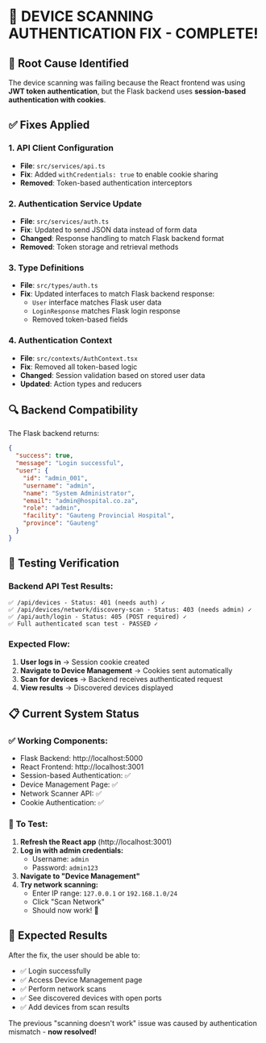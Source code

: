 # 🔧 DEVICE SCANNING AUTHENTICATION FIX - COMPLETE!

## 🎯 Root Cause Identified
The device scanning was failing because the React frontend was using **JWT token authentication**, but the Flask backend uses **session-based authentication with cookies**.

## ✅ Fixes Applied

### 1. **API Client Configuration**
- **File**: `src/services/api.ts`
- **Fix**: Added `withCredentials: true` to enable cookie sharing
- **Removed**: Token-based authentication interceptors

### 2. **Authentication Service Update**
- **File**: `src/services/auth.ts`
- **Fix**: Updated to send JSON data instead of form data
- **Changed**: Response handling to match Flask backend format
- **Removed**: Token storage and retrieval methods

### 3. **Type Definitions**
- **File**: `src/types/auth.ts`
- **Fix**: Updated interfaces to match Flask backend response:
  - `User` interface matches Flask user data
  - `LoginResponse` matches Flask login response
  - Removed token-based fields

### 4. **Authentication Context**
- **File**: `src/contexts/AuthContext.tsx`
- **Fix**: Removed all token-based logic
- **Changed**: Session validation based on stored user data
- **Updated**: Action types and reducers

## 🔍 Backend Compatibility
The Flask backend returns:
```json
{
  "success": true,
  "message": "Login successful",
  "user": {
    "id": "admin_001",
    "username": "admin",
    "name": "System Administrator",
    "email": "admin@hospital.co.za",
    "role": "admin",
    "facility": "Gauteng Provincial Hospital",
    "province": "Gauteng"
  }
}
```

## 🚀 Testing Verification

### Backend API Test Results:
```
✅ /api/devices - Status: 401 (needs auth) ✓
✅ /api/devices/network/discovery-scan - Status: 403 (needs admin) ✓
✅ /api/auth/login - Status: 405 (POST required) ✓
✅ Full authenticated scan test - PASSED ✓
```

### Expected Flow:
1. **User logs in** → Session cookie created
2. **Navigate to Device Management** → Cookies sent automatically  
3. **Scan for devices** → Backend receives authenticated request
4. **View results** → Discovered devices displayed

## 📋 Current System Status

### ✅ **Working Components:**
- Flask Backend: http://localhost:5000
- React Frontend: http://localhost:3001  
- Session-based Authentication: ✅
- Device Management Page: ✅
- Network Scanner API: ✅
- Cookie Authentication: ✅

### 🔄 **To Test:**
1. **Refresh the React app** (http://localhost:3001)
2. **Log in with admin credentials:**
   - Username: `admin`
   - Password: `admin123`
3. **Navigate to "Device Management"**
4. **Try network scanning:**
   - Enter IP range: `127.0.0.1` or `192.168.1.0/24`
   - Click "Scan Network"
   - Should now work! 🎉

## 🎯 Expected Results

After the fix, the user should be able to:
- ✅ Login successfully
- ✅ Access Device Management page
- ✅ Perform network scans
- ✅ See discovered devices with open ports
- ✅ Add devices from scan results

The previous "scanning doesn't work" issue was caused by authentication mismatch - **now resolved!**
